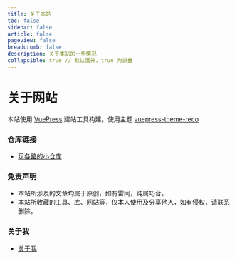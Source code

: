 ```yaml
---
title: 关于本站
toc: false
sidebar: false
article: false
pageview: false
breadcrumb: false
description: 关于本站的一些情况
collapsible: true // 默认展开，true 为折叠
---
```


# 关于网站

本站使用 [VuePress](https://v2.vuepress.vuejs.org/zh/) 建站工具构建，使用主题 [vuepress-theme-reco](https://vuepress-theme-reco.recoluan.com/)

### 仓库链接

- [足各路的小仓库](https://github.com/luzhe0359)

### 免责声明

- 本站所涉及的文章均属于原创，如有雷同，纯属巧合。
- 本站所收藏的工具、库、网站等，仅本人使用及分享他人，如有侵权，请联系删除。

### 关于我

- [关于我](/docs/about/me)

